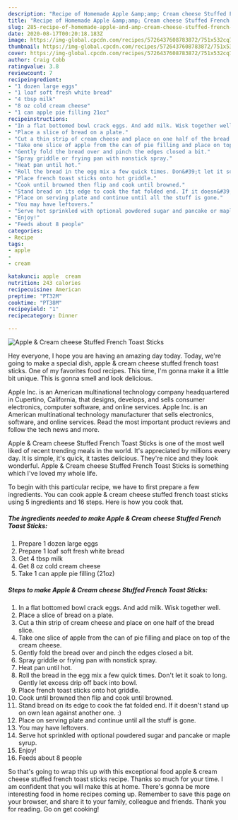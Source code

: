 ```yaml
---
description: "Recipe of Homemade Apple &amp;amp; Cream cheese Stuffed French Toast Sticks"
title: "Recipe of Homemade Apple &amp;amp; Cream cheese Stuffed French Toast Sticks"
slug: 285-recipe-of-homemade-apple-and-amp-cream-cheese-stuffed-french-toast-sticks
date: 2020-08-17T00:20:18.183Z
image: https://img-global.cpcdn.com/recipes/5726437608783872/751x532cq70/apple-cream-cheese-stuffed-french-toast-sticks-recipe-main-photo.jpg
thumbnail: https://img-global.cpcdn.com/recipes/5726437608783872/751x532cq70/apple-cream-cheese-stuffed-french-toast-sticks-recipe-main-photo.jpg
cover: https://img-global.cpcdn.com/recipes/5726437608783872/751x532cq70/apple-cream-cheese-stuffed-french-toast-sticks-recipe-main-photo.jpg
author: Craig Cobb
ratingvalue: 3.8
reviewcount: 7
recipeingredient:
- "1 dozen large eggs"
- "1 loaf soft fresh white bread"
- "4 tbsp milk"
- "8 oz cold cream cheese"
- "1 can apple pie filling 21oz"
recipeinstructions:
- "In a flat bottomed bowl crack eggs. And add milk. Wisk together well."
- "Place a slice of bread on a plate."
- "Cut a thin strip of cream cheese and place on one half of the bread slice."
- "Take one slice of apple from the can of pie filling and place on top of the cream cheese."
- "Gently fold the bread over and pinch the edges closed a bit."
- "Spray griddle or frying pan with nonstick spray."
- "Heat pan until hot."
- "Roll the bread in the egg mix a few quick times. Don&#39;t let it soak to long. Gently let excess drip off back into bowl."
- "Place french toast sticks onto hot griddle."
- "Cook until browned then flip and cook until browned."
- "Stand bread on its edge to cook the fat folded end. If it doesn&#39;t stand up on own lean against another one. :)"
- "Place on serving plate and continue until all the stuff is gone."
- "You may have leftovers."
- "Serve hot sprinkled with optional powdered sugar and pancake or maple syrup."
- "Enjoy!"
- "Feeds about 8 people"
categories:
- Recipe
tags:
- apple
- 
- cream

katakunci: apple  cream 
nutrition: 243 calories
recipecuisine: American
preptime: "PT32M"
cooktime: "PT38M"
recipeyield: "1"
recipecategory: Dinner

---
```



![Apple &amp; Cream cheese Stuffed French Toast Sticks](https://img-global.cpcdn.com/recipes/5726437608783872/751x532cq70/apple-cream-cheese-stuffed-french-toast-sticks-recipe-main-photo.jpg)

Hey everyone, I hope you are having an amazing day today. Today, we're going to make a special dish, apple &amp; cream cheese stuffed french toast sticks. One of my favorites food recipes. This time, I'm gonna make it a little bit unique. This is gonna smell and look delicious.

Apple Inc. is an American multinational technology company headquartered in Cupertino, California, that designs, develops, and sells consumer electronics, computer software, and online services. Apple Inc. is an American multinational technology manufacturer that sells electronics, software, and online services. Read the most important product reviews and follow the tech news and more.

Apple &amp; Cream cheese Stuffed French Toast Sticks is one of the most well liked of recent trending meals in the world. It's appreciated by millions every day. It is simple, it's quick, it tastes delicious. They're nice and they look wonderful. Apple &amp; Cream cheese Stuffed French Toast Sticks is something which I've loved my whole life.


To begin with this particular recipe, we have to first prepare a few ingredients. You can cook apple &amp; cream cheese stuffed french toast sticks using 5 ingredients and 16 steps. Here is how you cook that.

##### The ingredients needed to make Apple &amp; Cream cheese Stuffed French Toast Sticks:

1. Prepare 1 dozen large eggs
1. Prepare 1 loaf soft fresh white bread
1. Get 4 tbsp milk
1. Get 8 oz cold cream cheese
1. Take 1 can apple pie filling (21oz)




##### Steps to make Apple &amp; Cream cheese Stuffed French Toast Sticks:

1. In a flat bottomed bowl crack eggs. And add milk. Wisk together well.
1. Place a slice of bread on a plate.
1. Cut a thin strip of cream cheese and place on one half of the bread slice.
1. Take one slice of apple from the can of pie filling and place on top of the cream cheese.
1. Gently fold the bread over and pinch the edges closed a bit.
1. Spray griddle or frying pan with nonstick spray.
1. Heat pan until hot.
1. Roll the bread in the egg mix a few quick times. Don&#39;t let it soak to long. Gently let excess drip off back into bowl.
1. Place french toast sticks onto hot griddle.
1. Cook until browned then flip and cook until browned.
1. Stand bread on its edge to cook the fat folded end. If it doesn&#39;t stand up on own lean against another one. :)
1. Place on serving plate and continue until all the stuff is gone.
1. You may have leftovers.
1. Serve hot sprinkled with optional powdered sugar and pancake or maple syrup.
1. Enjoy!
1. Feeds about 8 people




So that's going to wrap this up with this exceptional food apple &amp; cream cheese stuffed french toast sticks recipe. Thanks so much for your time. I am confident that you will make this at home. There's gonna be more interesting food in home recipes coming up. Remember to save this page on your browser, and share it to your family, colleague and friends. Thank you for reading. Go on get cooking!
